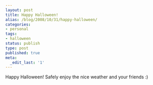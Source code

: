 ```yaml
---
layout: post
title: Happy Halloween!
alias: /blog/2008/10/31/happy-halloween/
categories:
- personal
tags:
- halloween
status: publish
type: post
published: true
meta:
  _edit_last: '1'
---
```

Happy Halloween! Safely enjoy the nice weather and your friends :)
